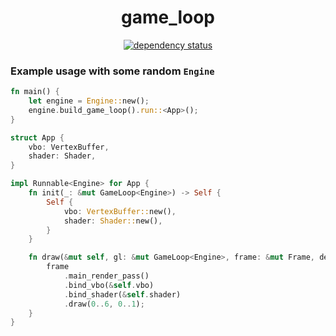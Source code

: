 <div align="center">

# game_loop

[![dependency status](https://deps.rs/repo/github/Overpeek/game_loop/status.svg)](https://deps.rs/repo/github/Overpeek/game_loop)

<!-- [![build status](https://github.com/Overpeek/game_loop/actions/workflows/rust.yml/badge.svg)](https://github.com/Overpeek/game_loop/actions) -->

</div>

### Example usage with some random `Engine`

```rust
fn main() {
	let engine = Engine::new();
	engine.build_game_loop().run::<App>();
}

struct App {
	vbo: VertexBuffer,
	shader: Shader,
}

impl Runnable<Engine> for App {
    fn init(_: &mut GameLoop<Engine>) -> Self {
        Self {
            vbo: VertexBuffer::new(),
			shader: Shader::new(),
        }
    }

    fn draw(&mut self, gl: &mut GameLoop<Engine>, frame: &mut Frame, delta: f32) {
        frame
            .main_render_pass()
            .bind_vbo(&self.vbo)
            .bind_shader(&self.shader)
            .draw(0..6, 0..1);
    }
}
```
